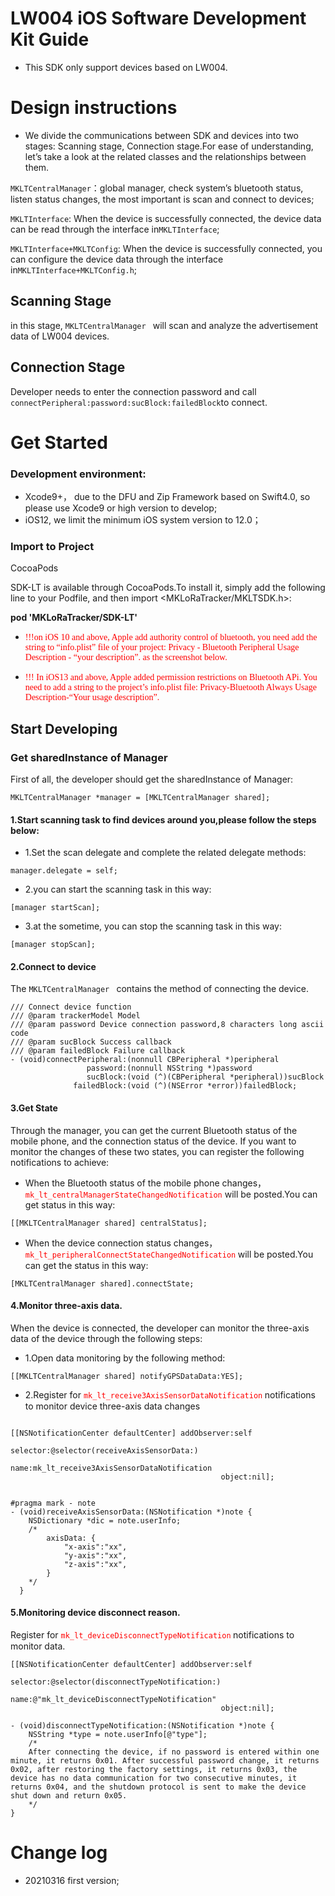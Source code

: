 # LW004 iOS Software Development Kit Guide

* This SDK only support devices based on LW004.

# Design instructions

* We divide the communications between SDK and devices into two stages: Scanning stage, Connection stage.For ease of understanding, let’s take a look at the related classes and the relationships between them.

`MKLTCentralManager`：global manager, check system’s bluetooth status, listen status changes, the most important is scan and connect to devices;

`MKLTInterface`: When the device is successfully connected, the device data can be read through the interface in`MKLTInterface`;

`MKLTInterface+MKLTConfig`: When the device is successfully connected, you can configure the device data through the interface in`MKLTInterface+MKLTConfig.h`;


## Scanning Stage

in this stage, `MKLTCentralManager ` will scan and analyze the advertisement data of LW004 devices.


## Connection Stage

Developer needs to enter the connection password and call `connectPeripheral:password:sucBlock:failedBlock`to connect.


# Get Started

### Development environment:

* Xcode9+， due to the DFU and Zip Framework based on Swift4.0, so please use Xcode9 or high version to develop;
* iOS12, we limit the minimum iOS system version to 12.0；

### Import to Project

CocoaPods

SDK-LT is available through CocoaPods.To install it, simply add the following line to your Podfile, and then import <MKLoRaTracker/MKLTSDK.h>:

**pod 'MKLoRaTracker/SDK-LT'**


* <font color=#FF0000 face="黑体">!!!on iOS 10 and above, Apple add authority control of bluetooth, you need add the string to “info.plist” file of your project: Privacy - Bluetooth Peripheral Usage Description - “your description”. as the screenshot below.</font>

* <font color=#FF0000 face="黑体">!!! In iOS13 and above, Apple added permission restrictions on Bluetooth APi. You need to add a string to the project’s info.plist file: Privacy-Bluetooth Always Usage Description-“Your usage description”.</font>


## Start Developing

### Get sharedInstance of Manager

First of all, the developer should get the sharedInstance of Manager:

```
MKLTCentralManager *manager = [MKLTCentralManager shared];
```

#### 1.Start scanning task to find devices around you,please follow the steps below:

* 1.Set the scan delegate and complete the related delegate methods:

```
manager.delegate = self;
```

* 2.you can start the scanning task in this way:

```
[manager startScan];
```

* 3.at the sometime, you can stop the scanning task in this way:

```
[manager stopScan];
```

#### 2.Connect to device

The `MKLTCentralManager ` contains the method of connecting the device.

```
/// Connect device function
/// @param trackerModel Model
/// @param password Device connection password,8 characters long ascii code
/// @param sucBlock Success callback
/// @param failedBlock Failure callback
- (void)connectPeripheral:(nonnull CBPeripheral *)peripheral
                 password:(nonnull NSString *)password
                 sucBlock:(void (^)(CBPeripheral *peripheral))sucBlock
              failedBlock:(void (^)(NSError *error))failedBlock;
```

#### 3.Get State

Through the manager, you can get the current Bluetooth status of the mobile phone, and the connection status of the device. If you want to monitor the changes of these two states, you can register the following notifications to achieve:

* When the Bluetooth status of the mobile phone changes，<font color=#FF0000 face="黑体">`mk_lt_centralManagerStateChangedNotification`</font> will be posted.You can get status in this way:

`[[MKLTCentralManager shared] centralStatus];`

* When the device connection status changes， <font color=#FF0000 face="黑体"> `mk_lt_peripheralConnectStateChangedNotification` </font> will be posted.You can get the status in this way:

`[MKLTCentralManager shared].connectState;`


#### 4.Monitor three-axis data.

When the device is connected, the developer can monitor the three-axis data of the device through the following steps:

*  1.Open data monitoring by the following method:

```
[[MKLTCentralManager shared] notifyGPSDataData:YES];
```


*  2.Register for <font color=#FF0000 face="黑体"> `mk_lt_receive3AxisSensorDataNotification` </font> notifications to monitor device three-axis data changes


```

[[NSNotificationCenter defaultCenter] addObserver:self
                                             selector:@selector(receiveAxisSensorData:)
                                                 name:mk_lt_receive3AxisSensorDataNotification
                                               object:nil];
                                               
```


```
#pragma mark - note
- (void)receiveAxisSensorData:(NSNotification *)note {
    NSDictionary *dic = note.userInfo;
    /*
        axisData: {
            "x-axis":"xx",
            "y-axis":"xx",
            "z-axis":"xx",
        }
    */
  }

```


#### 5.Monitoring device disconnect reason.

Register for <font color=#FF0000 face="黑体"> `mk_lt_deviceDisconnectTypeNotification` </font> notifications to monitor data.


```
[[NSNotificationCenter defaultCenter] addObserver:self
                                             selector:@selector(disconnectTypeNotification:)
                                                 name:@"mk_lt_deviceDisconnectTypeNotification"
                                               object:nil];

```

```
- (void)disconnectTypeNotification:(NSNotification *)note {
    NSString *type = note.userInfo[@"type"];
    /*
    After connecting the device, if no password is entered within one minute, it returns 0x01. After successful password change, it returns 0x02, after restoring the factory settings, it returns 0x03, the device has no data communication for two consecutive minutes, it returns 0x04, and the shutdown protocol is sent to make the device shut down and return 0x05.
    */
}
```


# Change log

* 20210316 first version;
